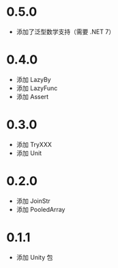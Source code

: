 # 0.5.0
  - 添加了泛型数学支持（需要 .NET 7）

# 0.4.0
  - 添加 LazyBy
  - 添加 LazyFunc
  - 添加 Assert

# 0.3.0
  - 添加 TryXXX
  - 添加 Unit

# 0.2.0
  - 添加 JoinStr
  - 添加 PooledArray

# 0.1.1
  - 添加 Unity 包
